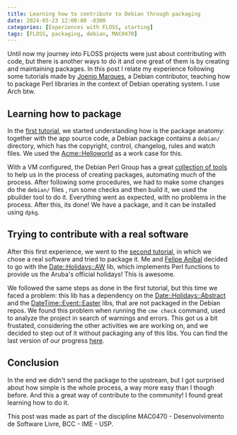 ```yaml
---
title: Learning how to contribute to Debian through packaging
date: 2024-05-23 12:00:00 -0300
categories: [Experiences with FLOSS, starting]
tags: [FLOSS, packaging, debian, MAC0470]
---
```


Until now my journey into FLOSS projects were just about contributing with code, but there is another ways to do it and one great of them is by creating and maintaining packages. In this post I relate my experience following some tutorials made by [Joenio Marques](https://joenio.me/), a Debian contributor, teaching how to package Perl libraries in the context of Debian operating system. I use Arch btw.

## Learning how to package

In the [first tutorial](https://joenio.me/tutorial-pacote-debian-parte1/), we started understanding how is the package anatomy: together with the app source code, a Debian package contains a `debian/` directory, which has the copyright, control, changelog, rules and watch files. We used the [Acme::Helloworld](https://metacpan.org/pod/Acme::Helloworld) as a work case for this.

With a VM configured, the Debian Perl Group has a great [collection of tools](https://tracker.debian.org/pkg/pkg-perl-tools) to help us in the process of creating packages, automating much of the process. After following some procedures, we had to make some changes do the `debian/` files , run some checks and then build it, we used the pbuilder tool to do it. Everything went as expected, with no problems in the process. After this, its done! We have a package, and it can be installed using `dpkg`.

## Trying to contribute with a real software

After this first experience, we went to the [second tutorial](https://joenio.me/tutorial-pacote-debian-parte2/), in which we chose a real software and tried to package it. Me and [Felipe Aníbal](https://felipeanibal.github.io/sl/) decided to go with the [Date::Holidays::AW](https://metacpan.org/pod/Date::Holidays::AW) lib, which implements Perl functions to provide us the Aruba's official holidays! This is awesome.

We followed the same steps as done in the first tutorial, but this time we faced a problem: this lib has a dependency on the [Date::Holidays::Abstract](https://metacpan.org/pod/Date::Holidays::Abstract) and the [DateTime::Event::Easter](https://metacpan.org/pod/DateTime::Event::Easter) libs, that are not packaged in the Debian repos. We found this problem when running the `cme check` command, used to analyze the project in search of warnings and errors. This got us a bit frustated, considering the other activities we are working on, and we decided to step out of it without packaging any of this libs. You can find the last version of our progress [here](https://drive.google.com/file/d/1WB2tryD6D7NwYF-aXH-pQaxsQel3lhUT/view?usp=sharing).

## Conclusion

In the end we didn't send the package to the upstream, but I got surprised about how simple is the whole process, a way more easy than I though before. And this a great way of contribute to the community! I found great learning how to do it.

This post was made as part of the discipline MAC0470 - Desenvolvimento de Software Livre, BCC - IME - USP.

